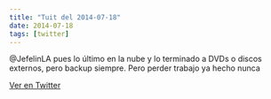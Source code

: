 ```yaml
---
title: "Tuit del 2014-07-18"
date: 2014-07-18
tags: [twitter]
---
```


@JefelinLA pues lo último en la nube y lo terminado a DVDs o discos externos, pero backup siempre. Pero perder trabajo ya hecho nunca



[Ver en Twitter](https://twitter.com/i/web/status/490194505086558208)
